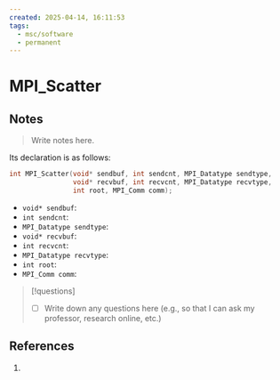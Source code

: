 ```yaml
---
created: 2025-04-14, 16:11:53
tags:
  - msc/software
  - permanent
---
```

# MPI_Scatter

## Notes

> Write notes here.

Its declaration is as follows:

```c
int MPI_Scatter(void* sendbuf, int sendcnt, MPI_Datatype sendtype,
                void* recvbuf, int recvcnt, MPI_Datatype recvtype,
                int root, MPI_Comm comm);
```

- `void* sendbuf`:
- `int sendcnt`:
- `MPI_Datatype sendtype`:
- `void* recvbuf`:
- `int recvcnt`:
- `MPI_Datatype recvtype`:
- `int root`:
- `MPI_Comm comm`:

> [!questions]
> - [ ] Write down any questions here (e.g., so that I can ask my professor, research online, etc.)

## References

1. 
